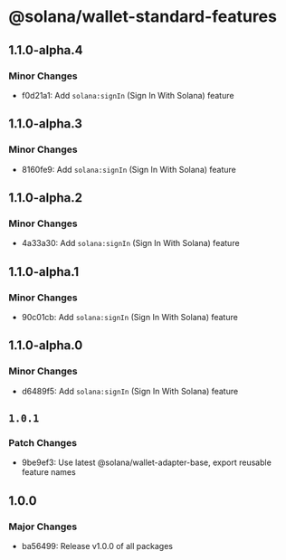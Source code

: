 # @solana/wallet-standard-features

## 1.1.0-alpha.4

### Minor Changes

-   f0d21a1: Add `solana:signIn` (Sign In With Solana) feature

## 1.1.0-alpha.3

### Minor Changes

-   8160fe9: Add `solana:signIn` (Sign In With Solana) feature

## 1.1.0-alpha.2

### Minor Changes

-   4a33a30: Add `solana:signIn` (Sign In With Solana) feature

## 1.1.0-alpha.1

### Minor Changes

-   90c01cb: Add `solana:signIn` (Sign In With Solana) feature

## 1.1.0-alpha.0

### Minor Changes

-   d6489f5: Add `solana:signIn` (Sign In With Solana) feature

## `1.0.1`

### Patch Changes

-   9be9ef3: Use latest @solana/wallet-adapter-base, export reusable feature names

## 1.0.0

### Major Changes

-   ba56499: Release v1.0.0 of all packages
